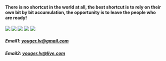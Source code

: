 #### There is no shortcut in the world at all, the best shortcut is to rely on their own bit by bit accumulation, the opportunity is to leave the people who are ready!

[![](https://img.shields.io/github/issues/yeaheo/youger.svg)](https://github.com/yeaheo/youger/issues)  [![](https://img.shields.io/github/forks/yeaheo/youger.svg)](https://github.com/yeaheo/youger/network) [![](https://img.shields.io/github/stars/yeaheo/youger.svg)](https://github.com/yeaheo/youger/stargazers) [![](https://travis-ci.org/yeaheo/youger.svg?branch=master)](https://travis-ci.org/yeaheo/youger) [![](https://img.shields.io/github/release/yeaheo/youger.svg)](https://github.com/yeaheo/youger/releases)
##### Email1: <youger.lv@gmail.com>
##### Email2: <youger.lv@live.com>
